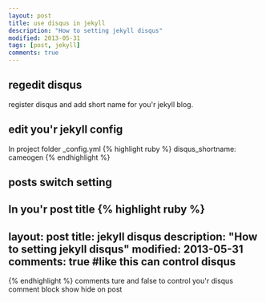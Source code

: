 ```yaml
---
layout: post
title: use disqus in jekyll
description: "How to setting jekyll disqus"
modified: 2013-05-31
tags: [post, jekyll]
comments: true
---
```


## regedit disqus
register disqus and add short name for you'r jekyll blog.

## edit you'r jekyll config
In project folder _config.yml
{% highlight ruby %}
disqus_shortname: cameogen
{% endhighlight %}

## posts switch setting
In you'r post title
{% highlight ruby %}
---
layout: post
title: jekyll disqus
description: "How to setting jekyll disqus"
modified: 2013-05-31
comments: true #like this can control disqus
---
{% endhighlight %}
comments ture and false to control you'r disqus comment block show hide on post